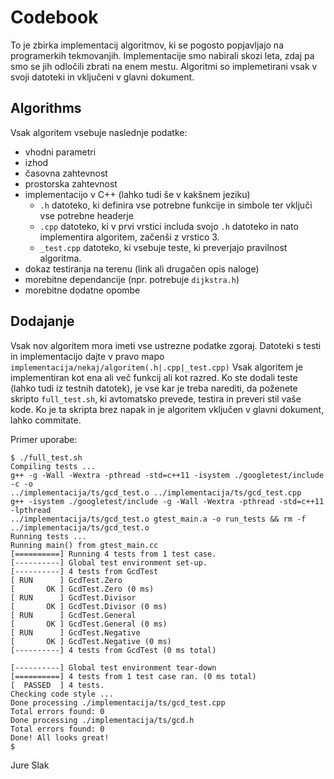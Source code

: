 Codebook
========

To je zbirka implementacij algoritmov, ki se pogosto popjavljajo na programerkih
tekmovanjih. Implementacije smo nabirali skozi leta, zdaj pa smo se jih odločili
zbrati na enem mestu. Algoritmi so implemetirani vsak v svoji datoteki in
vključeni v glavni dokument.

Algorithms
----------
Vsak algoritem vsebuje naslednje podatke:

 * vhodni parametri
 * izhod
 * časovna zahtevnost
 * prostorska zahtevnost
 * implementacijo v C++ (lahko tudi še v kakšnem jeziku)
    + `.h` datoteko, ki definira vse potrebne funkcije in simbole ter vključi vse potrebne headerje
    + `.cpp` datoteko, ki v prvi vrstici includa svojo `.h` datoteko in nato implementira algoritem,
      začenši z vrstico 3.
    + `_test.cpp` datoteko, ki vsebuje teste, ki preverjajo pravilnost algoritma.
 * dokaz testiranja na terenu (link ali drugačen opis naloge)
 * morebitne dependancije (npr. potrebuje `dijkstra.h`)
 * morebitne dodatne opombe

Dodajanje
---------
Vsak nov algoritem mora imeti vse ustrezne podatke zgoraj. Datoteki s testi in
implementacijo dajte v pravo mapo `implementacija/nekaj/algoritem(.h|.cpp|_test.cpp)` Vsak algoritem
je implementiran kot ena ali več funkcij ali kot razred. Ko ste dodali teste (lahko tudi iz testnih
datotek), je vse kar je treba narediti, da poženete skripto `full_test.sh`, ki avtomatsko prevede,
testira in preveri stil vaše kode. Ko je ta skripta brez napak in je algoritem vključen v glavni
dokument, lahko commitate.

Primer uporabe:

    $ ./full_test.sh
    Compiling tests ...
    g++ -g -Wall -Wextra -pthread -std=c++11 -isystem ./googletest/include  -c -o
    ../implementacija/ts/gcd_test.o ../implementacija/ts/gcd_test.cpp
    g++ -isystem ./googletest/include -g -Wall -Wextra -pthread -std=c++11 -lpthread
    ../implementacija/ts/gcd_test.o gtest_main.a -o run_tests && rm -f ../implementacija/ts/gcd_test.o
    Running tests ...
    Running main() from gtest_main.cc
    [==========] Running 4 tests from 1 test case.
    [----------] Global test environment set-up.
    [----------] 4 tests from GcdTest
    [ RUN      ] GcdTest.Zero
    [       OK ] GcdTest.Zero (0 ms)
    [ RUN      ] GcdTest.Divisor
    [       OK ] GcdTest.Divisor (0 ms)
    [ RUN      ] GcdTest.General
    [       OK ] GcdTest.General (0 ms)
    [ RUN      ] GcdTest.Negative
    [       OK ] GcdTest.Negative (0 ms)
    [----------] 4 tests from GcdTest (0 ms total)

    [----------] Global test environment tear-down
    [==========] 4 tests from 1 test case ran. (0 ms total)
    [  PASSED  ] 4 tests.
    Checking code style ...
    Done processing ./implementacija/ts/gcd_test.cpp
    Total errors found: 0
    Done processing ./implementacija/ts/gcd.h
    Total errors found: 0
    Done! All looks great!
    $

Jure Slak
